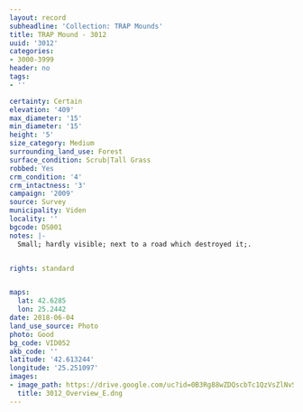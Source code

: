 ```yaml
---
layout: record
subheadline: 'Collection: TRAP Mounds'
title: TRAP Mound - 3012
uuid: '3012'
categories:
- 3000-3999
header: no
tags:
- ''

certainty: Certain
elevation: '409'
max_diameter: '15'
min_diameter: '15'
height: '5'
size_category: Medium
surrounding_land_use: Forest
surface_condition: Scrub|Tall Grass
robbed: Yes
crm_condition: '4'
crm_intactness: '3'
campaign: '2009'
source: Survey
municipality: Viden
locality: ''
bgcode: DS001
notes: |-
  Small; hardly visible; next to a road which destroyed it;.


rights: standard


maps:
  lat: 42.6285
  lon: 25.2442
date: 2018-06-04
land_use_source: Photo
photo: Good
bg_code: VID052
akb_code: ''
latitude: '42.613244'
longitude: '25.251097'
images:
- image_path: https://drive.google.com/uc?id=0B3Rg88wZDQscbTc1QzVsZlNvSms
  title: 3012_Overview_E.dng
---
```

